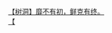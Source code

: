 [【树洞】靡不有初，鲜克有终。](http://tieba.baidu.com/p/3213620294?see_lz=1&pn=)   
[【](http://tieba.baidu.com/p/3213805155?see_lz=1&pn=)   
